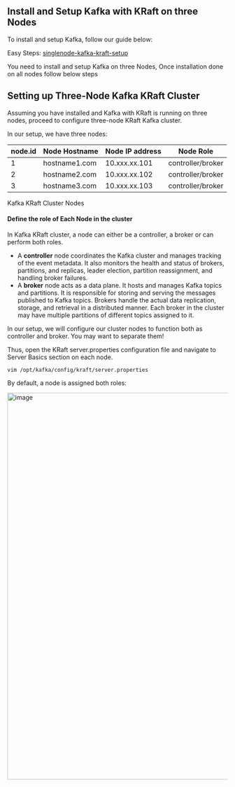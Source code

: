 ## Install and Setup Kafka with KRaft on three Nodes

To install and setup Kafka, follow our guide below:

Easy Steps: [singlenode-kafka-kraft-setup](https://github.com/OmkarShinde15/opensource-kafka-kraftmode/tree/main/singlenode-kafka-kraft-setup)

You need to install and setup Kafka on three Nodes, Once installation done on all nodes follow below steps


## Setting up Three-Node Kafka KRaft Cluster

Assuming you have installed and Kafka with KRaft is running on three nodes, proceed to configure three-node KRaft Kafka cluster.

In our setup, we have three nodes:

| node.id | Node Hostname                | Node IP address | Node Role         |
|---------|------------------------------|------------------|--------------------|
| 1       | hostname1.com | 10.xxx.xx.101   | controller/broker |
| 2       | hostname2.com | 10.xxx.xx.102   | controller/broker |
| 3       | hostname3.com | 10.xxx.xx.103   | controller/broker |


Kafka KRaft Cluster Nodes
#### Define the role of Each Node in the cluster
In Kafka KRaft cluster, a node can either be a controller, a broker or can perform both roles.

 - A **controller** node coordinates the Kafka cluster and manages tracking of the event metadata. It also monitors the health and status of brokers, partitions, and replicas, leader election, partition reassignment, and handling broker failures.
 - A **broker** node acts as a data plane. It hosts and manages Kafka topics and partitions. It is responsible for storing and serving the messages published to Kafka topics. Brokers handle the actual data replication, storage, and retrieval in a distributed manner. Each broker in the cluster may have multiple partitions of different topics assigned to it.

In our setup, we will configure our cluster nodes to function both as controller and broker. You may want to separate them!

Thus, open the KRaft server.properties configuration file and navigate to Server Basics section on each node.
```
vim /opt/kafka/config/kraft/server.properties
```
By default, a node is assigned both roles:

<img width="884" alt="image" src="https://github.com/user-attachments/assets/00194391-bc03-4d9d-a64b-031c564b06e9" />



